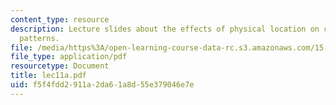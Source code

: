 ```yaml
---
content_type: resource
description: Lecture slides about the effects of physical location on communication
  patterns.
file: /media/https%3A/open-learning-course-data-rc.s3.amazonaws.com/15-980j-organizing-for-innovative-product-development-spring-2007/f5f4fdd2911a2da61a8d55e379046e7e_lec11a.pdf
file_type: application/pdf
resourcetype: Document
title: lec11a.pdf
uid: f5f4fdd2-911a-2da6-1a8d-55e379046e7e
---
```

